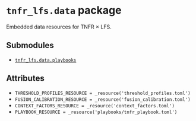 # `tnfr_lfs.data` package
Embedded data resources for TNFR × LFS.

## Submodules
- [`tnfr_lfs.data.playbooks`](playbooks/index.md)

## Attributes
- `THRESHOLD_PROFILES_RESOURCE = _resource('threshold_profiles.toml')`
- `FUSION_CALIBRATION_RESOURCE = _resource('fusion_calibration.toml')`
- `CONTEXT_FACTORS_RESOURCE = _resource('context_factors.toml')`
- `PLAYBOOK_RESOURCE = _resource('playbooks/tnfr_playbook.toml')`

